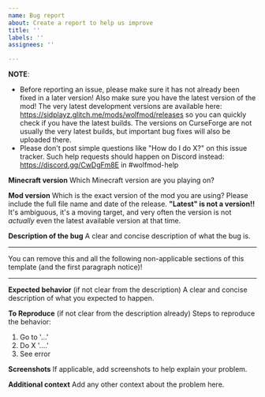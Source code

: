 ```yaml
---
name: Bug report
about: Create a report to help us improve
title: ''
labels: ''
assignees: ''

---
```


**NOTE**:
* Before reporting an issue, please make sure it has not already been fixed in a later version! Also make sure you have the latest version of the mod! The very latest development versions are available here: https://sidplayz.glitch.me/mods/wolfmod/releases so you can quickly check if you have the latest builds. The versions on CurseForge are not usually the very latest builds, but important bug fixes will also be uploaded there.
* Please don't post simple questions like "How do I do X?" on this issue tracker. Such help requests should happen on Discord instead: https://discord.gg/CwDgFm8E in #wolfmod-help

**Minecraft version**
Which Minecraft version are you playing on?

**Mod version**
Which is the exact version of the mod you are using? Please include the full file name and date of the release.
**"Latest" is not a version!!** It's ambiguous, it's a moving target, and very often the version is not *actually* even the latest available version at that time.

**Description of the bug**
A clear and concise description of what the bug is.

---

You can remove this and all the following non-applicable sections of this template (and the first paragraph notice)!

---

**Expected behavior** (if not clear from the description)
A clear and concise description of what you expected to happen.

**To Reproduce** (if not clear from the description already)
Steps to reproduce the behavior:
1. Go to '...'
2. Do X '....'
3. See error

**Screenshots**
If applicable, add screenshots to help explain your problem.

**Additional context**
Add any other context about the problem here.
